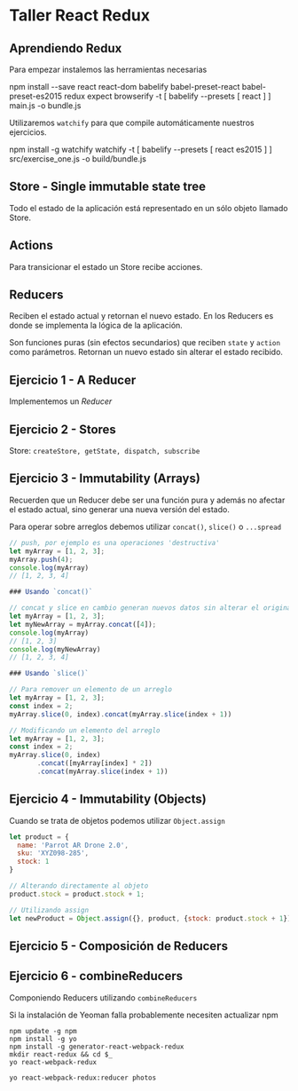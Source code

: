 # Taller React Redux

## Aprendiendo Redux

Para empezar instalemos las herramientas necesarias

npm install --save react react-dom babelify babel-preset-react babel-preset-es2015 redux expect
browserify -t [ babelify --presets [ react ] ] main.js -o bundle.js

Utilizaremos `watchify` para que compile automáticamente nuestros ejercicios.

npm install -g watchify
watchify -t [ babelify --presets [ react es2015 ] ] src/exercise_one.js -o build/bundle.js

## Store - Single immutable state tree

Todo el estado de la aplicación está representado en un sólo objeto llamado Store.


## Actions

Para transicionar el estado un Store recibe acciones.

## Reducers

Reciben el estado actual y retornan el nuevo estado.
En los Reducers es donde se implementa la lógica de la aplicación.

Son funciones puras (sin efectos secundarios) que reciben `state` y `action`
como parámetros. Retornan un nuevo estado sin alterar el estado recibido.

## Ejercicio 1 - A Reducer

Implementemos un _Reducer_ 

## Ejercicio 2 - Stores

Store: `createStore, getState, dispatch, subscribe`

## Ejercicio 3 - Immutability (Arrays)

Recuerden que un Reducer debe ser una función pura y además no afectar el estado
actual, sino generar una nueva versión del estado.

Para operar sobre arreglos debemos utilizar `concat()`, `slice()` o `...spread`

```js
// push, por ejemplo es una operaciones 'destructiva'
let myArray = [1, 2, 3];
myArray.push(4);
console.log(myArray)
// [1, 2, 3, 4]

### Usando `concat()`

// concat y slice en cambio generan nuevos datos sin alterar el original
let myArray = [1, 2, 3];
let myNewArray = myArray.concat([4]);
console.log(myArray)
// [1, 2, 3]
console.log(myNewArray)
// [1, 2, 3, 4]

### Usando `slice()`

// Para remover un elemento de un arreglo
let myArray = [1, 2, 3];
const index = 2;
myArray.slice(0, index).concat(myArray.slice(index + 1))

// Modificando un elemento del arreglo
let myArray = [1, 2, 3];
const index = 2;
myArray.slice(0, index)
       .concat([myArray[index] * 2])
       .concat(myArray.slice(index + 1))

```

## Ejercicio 4 - Immutability (Objects)

Cuando se trata de objetos podemos utilizar `Object.assign`

```js
let product = {
  name: 'Parrot AR Drone 2.0',
  sku: 'XYZ098-285',
  stock: 1
}

// Alterando directamente al objeto
product.stock = product.stock + 1;

// Utilizando assign
let newProduct = Object.assign({}, product, {stock: product.stock + 1})

```

## Ejercicio 5 - Composición de Reducers



## Ejercicio 6 - combineReducers

Componiendo Reducers utilizando `combineReducers`




Si la instalación de Yeoman falla probablemente necesiten actualizar npm

```
npm update -g npm
npm install -g yo
npm install -g generator-react-webpack-redux
mkdir react-redux && cd $_
yo react-webpack-redux

yo react-webpack-redux:reducer photos

```
